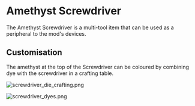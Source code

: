 # Amethyst Screwdriver

The Amethyst Screwdriver is a multi-tool item that can be used as a peripheral to the mod's devices.

## Customisation
The amethyst at the top of the Screwdriver can be coloured by combining dye with the screwdriver in a crafting table.


![screwdriver_die_crafting.png](screwdriver_die_crafting.png)


![screwdriver_dyes.png](screwdriver_dyes.png)